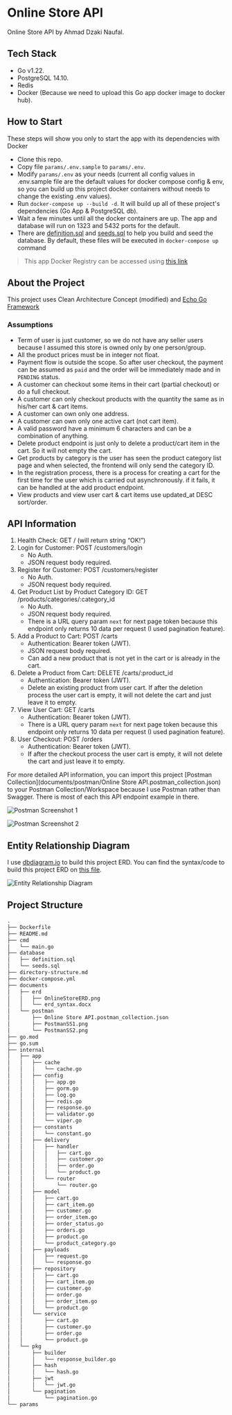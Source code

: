 # Online Store API
Online Store API by Ahmad Dzaki Naufal.

## Tech Stack
- Go v1.22.
- PostgreSQL 14.10.
- Redis
- Docker (Because we need to upload this Go app docker image to docker hub).

## How to Start
These steps will show you only to start the app with its dependencies with Docker
- Clone this repo.
- Copy file `params/.env.sample` to `params/.env`.
- Modify `params/.env` as your needs (current all config values in .env.sample file are the default values for docker compose config & env, so you can build up this project docker containers without needs to change the existing .env values).
- Run `docker-compose up --build -d`. It will build up all of these project's dependencies (Go App & PostgreSQL db).
- Wait a few minutes until all the docker containers are up. The app and database will run on 1323 and 5432 ports for the default.
- There are [definition.sql](database/definition.sql) and [seeds.sql](database/seeds.sql) to help you build and seed the database. By default, these files will be executed in `docker-compose up` command

> This app Docker Registry can be accessed using [this link](https://hub.docker.com/r/ahmaddzakin/my-online-store) 

## About the Project
This project uses Clean Architecture Concept (modified) and [Echo Go Framework](https://echo.labstack.com/docs)

### Assumptions
- Term of user is just customer, so we do not have any seller users because I assumed this store is owned only by one person/group.
- All the product prices must be in integer not float.
- Payment flow is outside the scope. So after user checkout, the payment can be assumed as `paid` and the order will be immediately made and in `PENDING` status.
- A customer can checkout some items in their cart (partial checkout) or do a full checkout.
- A customer can only checkout products with the quantity the same as in his/her cart & cart items.
- A customer can own only one address.
- A customer can own only one active cart (not cart item).
- A valid password have a minimum 6 characters and can be a combination of anything.
- Delete product endpoint is just only to delete a product/cart item in the cart. So it will not empty the cart.
- Get products by category is the user has seen the product category list page and when selected, the frontend will only send the category ID.
- In the registration process, there is a process for creating a cart for the first time for the user which is carried out asynchronously. if it fails, it can be handled at the add product endpoint.
- View products and view user cart & cart items use updated_at DESC sort/order.

## API Information
1. Health Check: GET / (will return string “OK!”)
2. Login for Customer: POST /customers/login
   - No Auth.
   - JSON request body required.
3. Register for Customer: POST /customers/register
   - No Auth.
   - JSON request body required.
4. Get Product List by Product Category ID: GET /products/categories/:category_id
   - No Auth.
   - JSON request body required.
   - There is a URL query param `next` for next page token because this endpoint only returns 10 data per request (I used pagination feature).
5. Add a Product to Cart: POST /carts
   - Authentication: Bearer token (JWT).
   - JSON request body required.
   - Can add a new product that is not yet in the cart or is already in the cart.
6. Delete a Product from Cart: DELETE /carts/:product_id
   - Authentication: Bearer token (JWT).
   - Delete an existing product from user cart. If after the deletion process the user cart is empty, it will not delete the cart and just leave it to empty.
7. View User Cart: GET /carts
   - Authentication: Bearer token (JWT).
   - There is a URL query param `next` for next page token because this endpoint only returns 10 data per request (I used pagination feature).
8. User Checkout: POST /orders
   - Authentication: Bearer token (JWT).
   - If after the checkout process the user cart is empty, it will not delete the cart and just leave it to empty.

For more detailed API information, you can import this project [Postman Collection](documents/postman/Online Store API.postman_collection.json) to your Postman Collection/Workspace because I use Postman rather than Swagger.
There is most of each this API endpoint example in there.

![Postman Screenshot 1](documents/postman/PostmanSS1.png)

![Postman Screenshot 2](documents/postman/PostmanSS2.png)

## Entity Relationship Diagram
I use [dbdiagram.io](dbdiagram.io) to build this project ERD. You can find the syntax/code to build this project ERD on [this file](documents/erd/erd_snytax.docx).

![Entity Relationship Diagram](documents/erd/OnlineStoreERD.png)

## Project Structure
```md
.
├── Dockerfile
├── README.md
├── cmd
│   └── main.go
├── database
│   ├── definition.sql
│   └── seeds.sql
├── directory-structure.md
├── docker-compose.yml
├── documents
│   ├── erd
│   │   ├── OnlineStoreERD.png
│   │   └── erd_syntax.docx
│   └── postman
│       ├── Online Store API.postman_collection.json
│       ├── PostmanSS1.png
│       └── PostmanSS2.png
├── go.mod
├── go.sum
├── internal
│   ├── app
│   │   ├── cache
│   │   │   └── cache.go
│   │   ├── config
│   │   │   ├── app.go
│   │   │   ├── gorm.go
│   │   │   ├── log.go
│   │   │   ├── redis.go
│   │   │   ├── response.go
│   │   │   ├── validator.go
│   │   │   └── viper.go
│   │   ├── constants
│   │   │   └── constant.go
│   │   ├── delivery
│   │   │   ├── handler
│   │   │   │   ├── cart.go
│   │   │   │   ├── customer.go
│   │   │   │   ├── order.go
│   │   │   │   └── product.go
│   │   │   └── router
│   │   │       └── router.go
│   │   ├── model
│   │   │   ├── cart.go
│   │   │   ├── cart_item.go
│   │   │   ├── customer.go
│   │   │   ├── order_item.go
│   │   │   ├── order_status.go
│   │   │   ├── orders.go
│   │   │   ├── product.go
│   │   │   └── product_category.go
│   │   ├── payloads
│   │   │   ├── request.go
│   │   │   └── response.go
│   │   ├── repository
│   │   │   ├── cart.go
│   │   │   ├── cart_item.go
│   │   │   ├── customer.go
│   │   │   ├── order.go
│   │   │   ├── order_item.go
│   │   │   └── product.go
│   │   └── service
│   │       ├── cart.go
│   │       ├── customer.go
│   │       ├── order.go
│   │       └── product.go
│   └── pkg
│       ├── builder
│       │   └── response_builder.go
│       ├── hash
│       │   └── hash.go
│       ├── jwt
│       │   └── jwt.go
│       └── pagination
│           └── pagination.go
└── params
```

